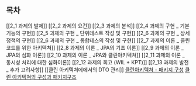 ## 목차
[[2_1 과제의 발제]]
[[2_2 과제의 요건]]
[[2_3 과제의 분석]]
[[2_4 과제의 구현 _ 기본 기능의 구현]]
[[2_5 과제의 구현 _ 단위테스트 작성 및 구현]]
[[2_6 과제의 구현 _ 상세 정책의 구현]]
[[2_6 과제의 구현 _ 통합테스의 작성 및 구현]]
[[2_7 과제의 이론 _ 클린코드를 위한 아키텍쳐]]
[[2_8 과제의 이론 _ JPA의 기초 이론]]
[[2_9 과제의 이론 _ JPA의 심화 이론]]
[[2_10 과제의 이론 _ JPA와 클린아키텍쳐]]
[[2_11 과제의 이론 _ 동시성 처리에 대한 심화이론]]
[[2_12 과제의 회고 (WIL + KPT)]]
[[2_13 과제의 발전 _ 추가 고려사항]]
[[클린 아키텍쳐에에서의 DTO 관리]]
[클린아키텍쳐 - 패키지 구성](https://assu10.github.io/dev/2024/05/12/clean-package/#2-%EA%B8%B0%EB%8A%A5%EC%9C%BC%EB%A1%9C-%ED%8C%A8%ED%82%A4%EC%A7%80-%EA%B5%AC%EC%84%B1)
[클린 아키텍쳐의 구성과 패키지구조](https://sykeem.tistory.com/entry/%EC%95%84%ED%82%A4%ED%85%8D%EC%B2%98-%ED%81%B4%EB%A6%B0%EC%95%84%ED%82%A4%ED%85%8D%EC%B2%98%EC%9D%98-%EA%B5%AC%EC%84%B1%EA%B3%BC-%ED%8C%A8%ED%82%A4%EC%A7%80-%EA%B5%AC%EC%A1%B0)
